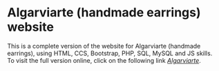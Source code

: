 # Algarviarte (handmade earrings) website
This is a complete version of the website for Algarviarte (handmade earrings), using HTML, CCS, Bootstrap, PHP, SQL, MySQL and JS skills.\
To visit the full version online, click on the following link *[Algarviarte](https://algarviarte.great-site.net/)*.
